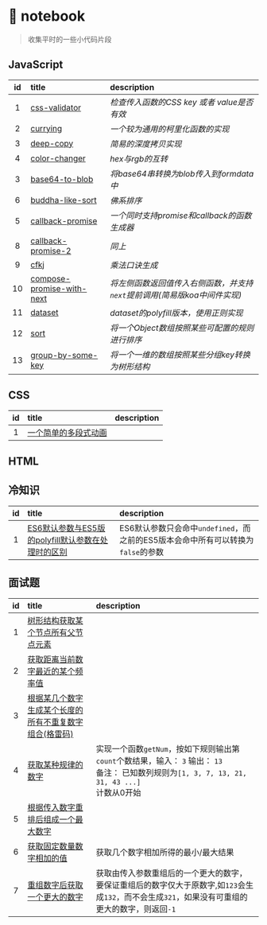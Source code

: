 # :notebook: notebook

> 收集平时的一些小代码片段

## JavaScript

id|title|description
:-:|:-|:-
1|[css-validator](./javascript/css-validator.js)|*检查传入函数的CSS key 或者 value是否有效*
2|[currying](./javascript/currying.js)|*一个较为通用的柯里化函数的实现*
3|[deep-copy](./javascript/deep-copy.js)|*简易的深度拷贝实现*
4|[color-changer](./javascript/color-changer.js)|*hex与rgb的互转*
3|[base64-to-blob](./javascript/base64-2-blob.js)|*将base64串转换为blob传入到formdata中*
6|[buddha-like-sort](./javascript/buddha-like-sort.js)|*佛系排序*
5|[callback-promise](./javascript/callback-promise.js)|*一个同时支持promise和callback的函数生成器*
8|[callback-promise-2](./javascript/callback-promise-2.js)|*同上*
9|[cfkj](./javascript/cfkj.js)|*乘法口诀生成*
10|[compose-promise-with-next](./javascript/compose-promise-with-next.js)|*将左侧函数返回值传入右侧函数，并支持`next`提前调用(简易版koa中间件实现)*
11|[dataset](./javascript/dataset.js)|*dataset的polyfill版本，使用正则实现*
12|[sort](./javascript/sort.js)|*将一个Object数组按照某些可配置的规则进行排序*
13|[group-by-some-key](./javascript/translate-tree-data.js)|*将一个一维的数组按照某些分组key转换为树形结构*

## CSS

id|title|description
:-:|:-|:-
1|[一个简单的多段式动画](https://blog.jiasm.org/notebook/html/animation.html)|

## HTML

## 冷知识

id|title|description
:-:|:-|:-
1|[ES6默认参数与ES5版的polyfill默认参数在处理时的区别](./docs/default-arguments.md)|ES6默认参数只会命中`undefined`，而之前的ES5版本会命中所有可以转换为`false`的参数

## 面试题

id|title|description
:-:|:-|:-
1|[树形结构获取某个节点所有父节点元素](./javascript/find-parents.js)|
2|[获取距离当前数字最近的某个频率值](./javascript/get-range.js)|
3|[根据某几个数字生成某个长度的所有不重复数字组合(格雷码)](./javascript/gray-code.js)
4|[获取某种规律的数字](./javascript/get-num-by-somerule1.js)|实现一个函数`getNum`，按如下规则输出第`count`个数结果，输入： `3` 输出： `13`<br/>备注： 已知数列规则为`[1, 3, 7, 13, 21, 31, 43 ...]`<br/> 计数从0开始
5|[根据传入数字重排后组成一个最大数字](./javascript/max-five-digits.js)
6|[获取固定数量数字相加的值](./javascript/min-max-sum.js)|获取几个数字相加所得的最小/最大结果
7|[重组数字后获取一个更大的数字](./javascript/nextbigger.js)|获取由传入参数重组后的一个更大的数字，要保证重组后的数字仅大于原数字,如`123`会生成`132`，而不会生成`321`，如果没有可重组的更大的数字，则返回`-1`
